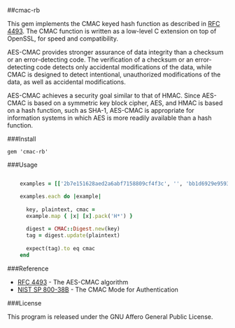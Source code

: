 ##cmac-rb

This gem implements the CMAC keyed hash function as described in [RFC 4493](http://tools.ietf.org/html/rfc4493). The CMAC function is written as a low-level C extension on top of OpenSSL, for speed and compatibility.

AES-CMAC provides stronger assurance of data integrity than a checksum or an error-detecting code.  The verification of a checksum or an error-detecting code detects only accidental modifications of the data, while CMAC is designed to detect intentional, unauthorized modifications of the data, as well as accidental modifications.
 
AES-CMAC achieves a security goal similar to that of HMAC. Since AES-CMAC is based on a symmetric key block cipher, AES, and HMAC is based on a hash function, such as SHA-1, AES-CMAC is appropriate for information systems in which AES is more readily available than a hash function.

###Install

    gem 'cmac-rb'

###Usage

```ruby

    examples = [['2b7e151628aed2a6abf7158809cf4f3c', '', 'bb1d6929e95937287fa37d129b756746']]

    examples.each do |example|
      
      key, plaintext, cmac =
      example.map { |x| [x].pack('H*') }
      
      digest = CMAC::Digest.new(key)
      tag = digest.update(plaintext)
      
      expect(tag).to eq cmac
    end
```

###Reference

- [RFC 4493](http://tools.ietf.org/rfc/rfc4493.txt) - The AES-CMAC algorithm
- [NIST SP 800-38B](http://csrc.nist.gov/publications/nistpubs/800-38B/SP_800-38B.pdf) - The CMAC Mode for Authentication 

###License

This program is released under the GNU Affero General Public License.
